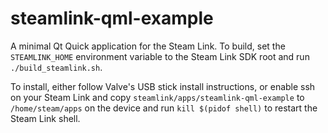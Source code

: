 # steamlink-qml-example

A minimal Qt Quick application for the Steam Link. To build, set the `STEAMLINK_HOME` environment variable to the Steam Link SDK root and run `./build_steamlink.sh`.

To install, either follow Valve's USB stick install instructions, or enable ssh on your Steam Link and copy `steamlink/apps/steamlink-qml-example` to `/home/steam/apps` on the device and run `kill $(pidof shell)` to restart the Steam Link shell.

